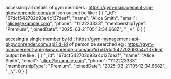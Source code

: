 accessing all details of gym members : https://gym-management-api-gkpw.onrender.com/api 
json output be  like  : 
[
    {
        "_id": "67dcf542702d93a4c137deaf",
        "name": "Alice Smith",
        "email": "alice@example.com",
        "phone": "1112223333",
        "membershipType": "Premium",
        "joinedDate": "2025-03-21T05:12:34.668Z",
        "__v": 0
    }
]

accesing a single member by id : https://gym-management-api-gkpw.onrender.com/api?id=id of person be searched
 eg : https://gym-management-api-gkpw.onrender.com/api?id=67dcf542702d93a4c137deaf
 output be like : 
 [
    {
        "_id": "67dcf542702d93a4c137deaf",
        "name": "Alice Smith",
        "email": "alice@example.com",
        "phone": "1112223333",
        "membershipType": "Premium",
        "joinedDate": "2025-03-21T05:12:34.668Z",
        "__v": 0
    }
]

